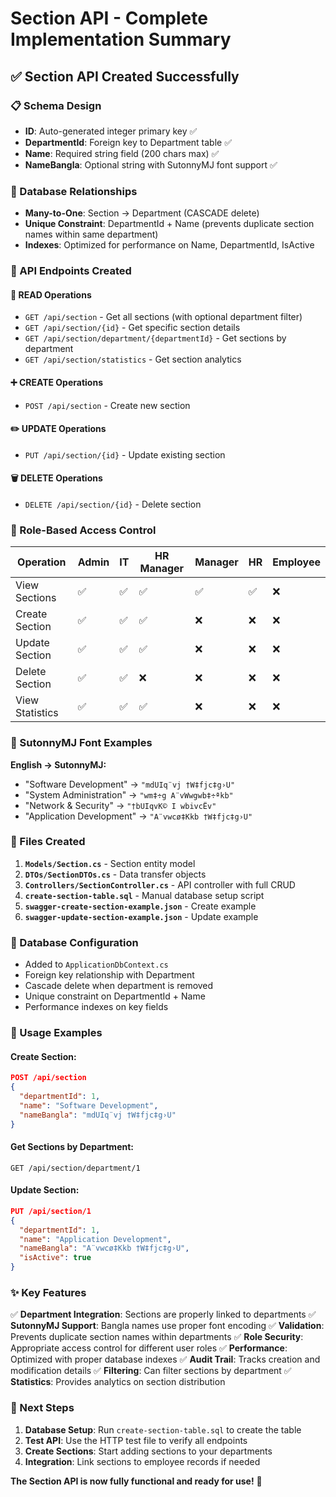 # Section API - Complete Implementation Summary

## ✅ **Section API Created Successfully**

### **📋 Schema Design**
- **ID**: Auto-generated integer primary key ✅
- **DepartmentId**: Foreign key to Department table ✅
- **Name**: Required string field (200 chars max) ✅
- **NameBangla**: Optional string with SutonnyMJ font support ✅

### **🔗 Database Relationships**
- **Many-to-One**: Section → Department (CASCADE delete)
- **Unique Constraint**: DepartmentId + Name (prevents duplicate section names within same department)
- **Indexes**: Optimized for performance on Name, DepartmentId, IsActive

### **🎯 API Endpoints Created**

#### **📖 READ Operations**
- `GET /api/section` - Get all sections (with optional department filter)
- `GET /api/section/{id}` - Get specific section details
- `GET /api/section/department/{departmentId}` - Get sections by department
- `GET /api/section/statistics` - Get section analytics

#### **➕ CREATE Operations**
- `POST /api/section` - Create new section

#### **✏️ UPDATE Operations**
- `PUT /api/section/{id}` - Update existing section

#### **🗑️ DELETE Operations**
- `DELETE /api/section/{id}` - Delete section

### **🔐 Role-Based Access Control**

| Operation | Admin | IT | HR Manager | Manager | HR | Employee |
|-----------|-------|----|-----------|---------|----|----------|
| View Sections | ✅ | ✅ | ✅ | ✅ | ✅ | ❌ |
| Create Section | ✅ | ✅ | ✅ | ❌ | ❌ | ❌ |
| Update Section | ✅ | ✅ | ✅ | ❌ | ❌ | ❌ |
| Delete Section | ✅ | ✅ | ❌ | ❌ | ❌ | ❌ |
| View Statistics | ✅ | ✅ | ✅ | ❌ | ❌ | ❌ |

### **🎨 SutonnyMJ Font Examples**

**English → SutonnyMJ:**
- "Software Development" → `"mdUIq¨vj †W‡fjc‡g›U"`
- "System Administration" → `"wm‡÷g A¨vWwgwb‡÷ªkb"`
- "Network & Security" → `"†bUIqvK© I wbivcËv"`
- "Application Development" → `"A¨vwcø‡Kkb †W‡fjc‡g›U"`

### **📁 Files Created**

1. **`Models/Section.cs`** - Section entity model
2. **`DTOs/SectionDTOs.cs`** - Data transfer objects
3. **`Controllers/SectionController.cs`** - API controller with full CRUD
4. **`create-section-table.sql`** - Manual database setup script
5. **`swagger-create-section-example.json`** - Create example
6. **`swagger-update-section-example.json`** - Update example

### **🔧 Database Configuration**
- Added to `ApplicationDbContext.cs`
- Foreign key relationship with Department
- Cascade delete when department is removed
- Unique constraint on DepartmentId + Name
- Performance indexes on key fields

### **🚀 Usage Examples**

#### **Create Section:**
```json
POST /api/section
{
  "departmentId": 1,
  "name": "Software Development",
  "nameBangla": "mdUIq¨vj †W‡fjc‡g›U"
}
```

#### **Get Sections by Department:**
```http
GET /api/section/department/1
```

#### **Update Section:**
```json
PUT /api/section/1
{
  "departmentId": 1,
  "name": "Application Development",
  "nameBangla": "A¨vwcø‡Kkb †W‡fjc‡g›U",
  "isActive": true
}
```

### **✨ Key Features**

✅ **Department Integration**: Sections are properly linked to departments
✅ **SutonnyMJ Support**: Bangla names use proper font encoding
✅ **Validation**: Prevents duplicate section names within departments
✅ **Role Security**: Appropriate access control for different user roles
✅ **Performance**: Optimized with proper database indexes
✅ **Audit Trail**: Tracks creation and modification details
✅ **Filtering**: Can filter sections by department
✅ **Statistics**: Provides analytics on section distribution

### **🎯 Next Steps**

1. **Database Setup**: Run `create-section-table.sql` to create the table
2. **Test API**: Use the HTTP test file to verify all endpoints
3. **Create Sections**: Start adding sections to your departments
4. **Integration**: Link sections to employee records if needed

**The Section API is now fully functional and ready for use!** 🚀
